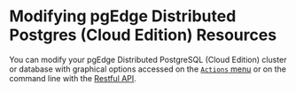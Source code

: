 # Modifying pgEdge Distributed Postgres (Cloud Edition) Resources

You can modify your pgEdge Distributed PostgreSQL (Cloud Edition) cluster or database with graphical options accessed on the [`Actions` menu](https://docs.pgedge.com/cloud/mod_cluster/actions) or on the command line with the [Restful API](https://docs.pgedge.com/cloud/settings#the-api-clients-tab). 
 

